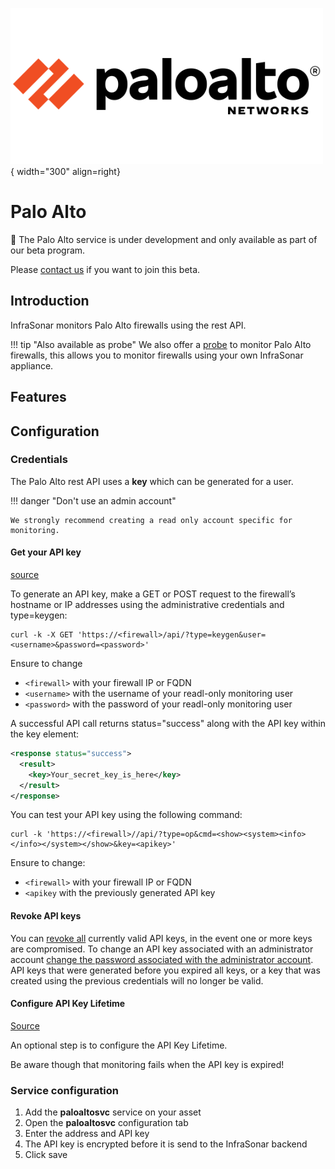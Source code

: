 ![paloalto-Probe](../../images/probe_paloalto.png){ width="300" align=right}

# Palo Alto

:construction: The Palo Alto service is under development and only available as part of our beta program.

Please [contact us](../../images/contact_us.png) if you want to join this beta.

## Introduction

InfraSonar monitors Palo Alto firewalls using the rest API.

!!! tip "Also available as probe"
    We also offer a [probe](../probes/paloalto.md) to monitor Palo Alto firewalls, this allows you to monitor firewalls using your own InfraSonar appliance.

## Features

## Configuration

### Credentials

The Palo Alto rest API uses a **key** which can be generated for a user. 

!!! danger "Don't use an admin account"

    We strongly recommend creating a read only account specific for monitoring.

#### Get your API key

[source](https://docs.paloaltonetworks.com/pan-os/9-1/pan-os-panorama-api/get-started-with-the-pan-os-xml-api/get-your-api-key)

To generate an API key, make a GET or POST request to the firewall’s hostname or IP addresses using the administrative credentials and type=keygen:

```
curl -k -X GET 'https://<firewall>/api/?type=keygen&user=<username>&password=<password>'
```

Ensure to change

* `<firewall>` with your firewall IP or FQDN
* `<username>` with the username of your readl-only monitoring user
* `<password>` with the password of your readl-only monitoring user

A successful API call returns status="success" along with the API key within the key element:

```xml
<response status="success">
  <result>
    <key>Your_secret_key_is_here</key>
  </result>
</response>
```			

You can test your API key using the following command:

```
curl -k 'https://<firewall>//api/?type=op&cmd=<show><system><info></info></system></show>&key=<apikey>'
```

Ensure to change:

* `<firewall>` with your firewall IP or FQDN
* `<apikey` with the previously generated API key

#### Revoke API keys

You can [revoke all](https://docs.paloaltonetworks.com/pan-os/9-1/pan-os-admin/firewall-administration/manage-firewall-administrators/configure-administrative-accounts-and-authentication/configure-api-key-lifetime.html) currently valid API keys, in the event one or more keys are compromised. To change an API key associated with an administrator account [change the password associated with the administrator account](https://docs.paloaltonetworks.com/pan-os/9-1/pan-os-admin/firewall-administration/manage-firewall-administrators/configure-administrative-accounts-and-authentication/configure-local-or-external-authentication-for-firewall-administrators.html). API keys that were generated before you expired all keys, or a key that was created using the previous credentials will no longer be valid.


#### Configure API Key Lifetime

[Source](https://docs.paloaltonetworks.com/pan-os/9-1/pan-os-admin/firewall-administration/manage-firewall-administrators/configure-administrative-accounts-and-authentication/configure-api-key-lifetime)


An optional step is to configure the API Key Lifetime.

Be aware though that monitoring fails when the API key is expired!

### Service configuration

1. Add the **paloaltosvc** service on your asset
2. Open the **paloaltosvc** configuration tab
3. Enter the address and API key
4. The API key is encrypted before it is send to the InfraSonar backend
5. Click save



